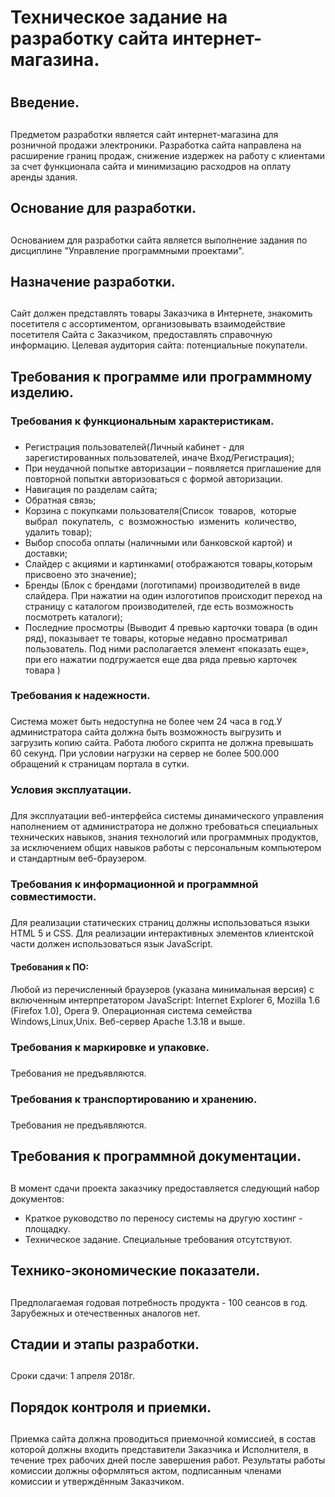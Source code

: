# Техническое задание на разработку сайта интернет-магазина. <h1>

## Введение. <h2>
Предметом разработки является сайт интернет-магазина для розничной продажи электроники.
Разработка сайта направлена на расширение границ продаж,
снижение издержек на работу с клиентами за счет функционала сайта и минимизацию расходров на оплату аренды здания.

## Основание для разработки. <h2>
Основанием для разработки сайта является выполнение задания по дисциплине "Управление программными проектами".

## Назначение разработки. <h2>
Сайт должен представлять товары Заказчика в Интернете, знакомить посетителя с ассортиментом, организовывать взаимодействие посетителя Сайта
с Заказчиком, предоставлять справочную информацию.  Целевая аудитория сайта: потенциальные покупатели. 


## Требования к программе или программному изделию.

### Требования к функциональным характеристикам. <h3>
- Регистрация пользователей(Личный кабинет - для зарегистированных пользователей, иначе Вход/Регистрация);
- При неудачной попытке авторизации – появляется приглашение для повторной попытки
авторизоваться с формой авторизации.
- Навигация по разделам сайта;
- Обратная связь;
- Корзина с покупками пользователя(Список  товаров,  которые  выбрал  покупатель,  с  возможностью  изменить  количество,
удалить товар);
- Выбор способа оплаты (наличными или банковской картой) и доставки;
- Слайдер с акциями и картинками( отображаются товары,которым присвоено это значение);
- Бренды (Блок с брендами (логотипами) производителей в виде слайдера. При нажатии на один излоготипов происходит переход 
на страницу с каталогом производителей, где есть возможность посмотреть каталоги);
- Последние просмотры (Выводит 4 превью карточки товара (в один ряд), показывает те товары, которые недавно просматривал 
пользователь. Под ними располагается элемент «показать еще», при его нажатии подгружается еще два ряда превью карточек товара )
 
### Требования к надежности. <h3>
Система может быть недоступна не более чем 24 часа в год.У администратора сайта должна быть возможность выгрузить и загрузить
копию сайта. Работа любого скрипта не должна превышать 60 секунд. При условии нагрузки на сервер не более
500.000 обращений к страницам портала в сутки.

### Условия эксплуатации.<h3>
Для эксплуатации веб-интерфейса системы динамического управления наполнением от администратора не должно требоваться 
специальных технических навыков, знания технологий или программных продуктов, за исключением общих навыков работы с 
персональным компьютером и стандартным веб-браузером.

### Требования к информационной и программной совместимости. <h3>
Для реализации статических страниц должны использоваться языки HTML 5 и CSS. Для реализации интерактивных элементов клиентской части должен
использоваться язык JavaScript. 
#### Требования к ПО: <h4>
Любой из перечисленный браузеров (указана минимальная версия) с включенным
интерпретатором JavaScript: Internet Explorer 6, Mozilla 1.6 (Firefox 1.0), Opera 9.
Операционная система семейства Windows,Linux,Unix. 
Веб-сервер Apache 1.3.18 и выше.

### Требования к маркировке и упаковке.<h3>
Требования не предъявляются.

### Требования к транспортированию и хранению.<h3>
Требования не предъявляются.

## Требования к программной документации.<h2>
В момент сдачи проекта заказчику предоставляется следующий набор документов:
* Краткое руководство по переносу системы на другую хостинг - площадку.
* Техническое задание.
Специальные требования отсутствуют.

## Технико-экономические показатели.<h2>
Предполагаемая годовая потребность продукта - 100 сеансов в год.
Зарубежных и отечественных аналогов нет.

## Стадии и этапы разработки.<h2>
Сроки сдачи: 1 апреля 2018г.

## Порядок контроля и приемки.<h2>
Приемка сайта должна проводиться приемочной комиссией, в состав которой должны входить представители Заказчика и Исполнителя, в течение трех
рабочих дней после завершения работ. Результаты работы комиссии должны оформляться актом, подписанным членами комиссии и утверждённым
Заказчиком. 
